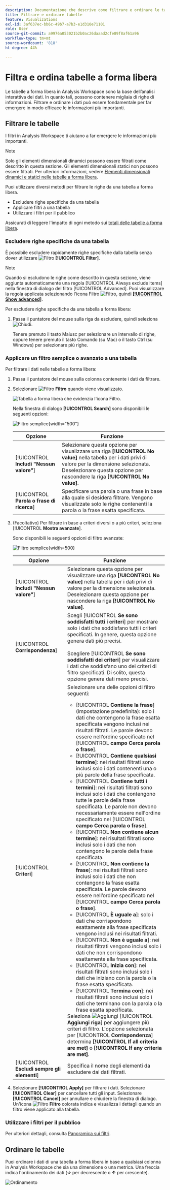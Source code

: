 ```yaml
---
description: Documentazione che descrive come filtrare e ordinare le tabelle in Analysis Workspace.
title: Filtrare e ordinare tabelle
feature: Visualizations
exl-id: 3af637ec-bb6c-49b7-a7b3-e1d310e71101
role: User
source-git-commit: a9976a053021b2b0ac26daaad2cfe89f8af61a96
workflow-type: tm+mt
source-wordcount: '818'
ht-degree: 44%

---
```


# Filtra e ordina tabelle a forma libera

Le tabelle a forma libera in Analysis Workspace sono la base dell’analisi interattiva dei dati. In quanto tali, possono contenere migliaia di righe di informazioni. Filtrare e ordinare i dati può essere fondamentale per far emergere in modo efficace le informazioni più importanti.

<!--The following video covers filter and sort options in Analysis Workspace, in addition to pagination options:

>[!VIDEO](https://video.tv.adobe.com/v/23968)-->

## Filtrare le tabelle

I filtri in Analysis Workspace ti aiutano a far emergere le informazioni più importanti.

>[!NOTE]
>
> Solo gli elementi dimensionali dinamici possono essere filtrati come descritto in questa sezione. Gli elementi dimensionali statici non possono essere filtrati. Per ulteriori informazioni, vedere [Elementi dimensionali dinamici e statici nelle tabelle a forma libera](/help/analysis-workspace/visualizations/freeform-table/column-row-settings/manual-vs-dynamic-rows.md).

Puoi utilizzare diversi metodi per filtrare le righe da una tabella a forma libera.

- Escludere righe specifiche da una tabella
- Applicare filtri a una tabella
- Utilizzare i filtri per il pubblico

Assicurati di leggere l&#39;impatto di ogni metodo sui [totali delle tabelle a forma libera](/help/analysis-workspace/visualizations/freeform-table/workspace-totals.md).

### Escludere righe specifiche da una tabella

È possibile escludere rapidamente righe specifiche dalla tabella senza dover utilizzare ![Filtro](/help/assets/icons/Filter.svg) **[!UICONTROL Filter]**.

>[!NOTE]
>
>Quando si escludono le righe come descritto in questa sezione, viene aggiunta automaticamente una regola [!UICONTROL Always exclude items] nella finestra di dialogo del filtro [!UICONTROL Advanced]. Puoi visualizzare la regola applicata selezionando l&#39;icona Filtro ![Filtro](/help/assets/icons/Filter.svg), quindi [**[!UICONTROL Show advanced]**](#apply-a-simple-or-advanced-filter-to-a-table).

Per escludere righe specifiche da una tabella a forma libera:

1. Passa il puntatore del mouse sulla riga da escludere, quindi seleziona ![Chiudi](/help/assets/icons/Close.svg).

   Tenere premuto il tasto Maiusc per selezionare un intervallo di righe, oppure tenere premuto il tasto Comando (su Mac) o il tasto Ctrl (su Windows) per selezionare più righe.

<!--### Right-click > Delete selected rows

Note: this option does not seem to work. AN-338422

1. Select 1 or more rows. 
1. Right-click and select **[!UICONTROL Delete Selected Rows]**. 

   This action will remove the rows from the table and apply a table filter.-->


### Applicare un filtro semplice o avanzato a una tabella

Per filtrare i dati nelle tabelle a forma libera:

1. Passa il puntatore del mouse sulla colonna contenente i dati da filtrare. <!--only some types of columns show the filter... Which? Just Dimensions?-->

1. Selezionare ![Filtro](/help/assets/icons/Filter.svg) **Filtro** quando viene visualizzato.

   ![Tabella a forma libera che evidenzia l&#39;icona Filtro.](assets/table-filter-icon.png)

   Nella finestra di dialogo **[!UICONTROL Search]** sono disponibili le seguenti opzioni:

   ![Filtro semplice](assets/filter-simple.png){width="500"}

   | Opzione | Funzione |
   |---------|----------|
   | [!UICONTROL **Includi &quot;Nessun valore&quot;**] | Selezionare questa opzione per visualizzare una riga **[!UICONTROL No value]** nella tabella per i dati privi di valore per la dimensione selezionata. Deselezionare questa opzione per nascondere la riga **[!UICONTROL No value]**. |
   | [!UICONTROL **Parola o frase di ricerca**] | Specificare una parola o una frase in base alla quale si desidera filtrare. Vengono visualizzate solo le righe contenenti la parola o la frase esatta specificata. |


1. (Facoltativo) Per filtrare in base a criteri diversi o a più criteri, seleziona [!UICONTROL **Mostra avanzate**].

   Sono disponibili le seguenti opzioni di filtro avanzate:

   ![Filtro semplice](assets/filter-advanced.png){width=500}

   | Opzione | Funzione |
   |---------|----------|
   | [!UICONTROL **Includi &quot;Nessun valore&quot;**] | Selezionare questa opzione per visualizzare una riga **[!UICONTROL No value]** nella tabella per i dati privi di valore per la dimensione selezionata. Deselezionare questa opzione per nascondere la riga **[!UICONTROL No value]**. |
   | [!UICONTROL **Corrispondenza**] | Scegli [!UICONTROL **Se sono soddisfatti tutti i criteri**] per mostrare solo i dati che soddisfano tutti i criteri specificati. In genere, questa opzione genera dati più precisi.<br/><br/>Scegliere [!UICONTROL **Se sono soddisfatti dei criteri**] per visualizzare i dati che soddisfano uno dei criteri di filtro specificati. Di solito, questa opzione genera dati meno precisi. |
   | [!UICONTROL **Criteri**] | Selezionare una delle opzioni di filtro seguenti:<br/><ul><li>[!UICONTROL **Contiene la frase**] (impostazione predefinita): solo i dati che contengono la frase esatta specificata vengono inclusi nei risultati filtrati. Le parole devono essere nell’ordine specificato nel [!UICONTROL **campo Cerca parola o frase**].</li><li>[!UICONTROL **Contiene qualsiasi termine**]: nei risultati filtrati sono inclusi solo i dati contenenti una o più parole della frase specificata. </li><li>[!UICONTROL **Contiene tutti i termini**]: nei risultati filtrati sono inclusi solo i dati che contengono tutte le parole della frase specificata. Le parole non devono necessariamente essere nell&#39;ordine specificato nel [!UICONTROL **campo Cerca parola o frase**].</li><li>[!UICONTROL **Non contiene alcun termine**]: nei risultati filtrati sono inclusi solo i dati che non contengono le parole della frase specificata. </li><li>[!UICONTROL **Non contiene la frase**]: nei risultati filtrati sono inclusi solo i dati che non contengono la frase esatta specificata. Le parole devono essere nell’ordine specificato nel [!UICONTROL **campo Cerca parola o frase**].</li><li>[!UICONTROL **È uguale a**]: solo i dati che corrispondono esattamente alla frase specificata vengono inclusi nei risultati filtrati. </li><li>[!UICONTROL **Non è uguale a**]: nei risultati filtrati vengono inclusi solo i dati che non corrispondono esattamente alla frase specificata. </li><li>[!UICONTROL **Inizia con**]: nei risultati filtrati sono inclusi solo i dati che iniziano con la parola o la frase esatta specificata. </li><li>[!UICONTROL **Termina con**]: nei risultati filtrati sono inclusi solo i dati che terminano con la parola o la frase esatta specificata. </li></ul>Seleziona ![Aggiungi](/help/assets/icons/Add.svg) [!UICONTROL **Aggiungi riga**] per aggiungere più criteri di filtro. L&#39;opzione selezionata per [!UICONTROL **Corrispondenza**] determina **[!UICONTROL If all criteria are met]** o **[!UICONTROL If any criteria are met]**. |
   | [!UICONTROL **Escludi sempre gli elementi**] | Specifica il nome degli elementi da escludere dai dati filtrati. |

1. Selezionare **[!UICONTROL Apply]** per filtrare i dati. Selezionare **[!UICONTROL Clear]** per cancellare tutti gli input. Selezionare **[!UICONTROL Cancel]** per annullare e chiudere la finestra di dialogo. <br/>Un&#39;icona ![Filtro](/help/assets/icons/FilterColored.svg) **Filtro** colorata indica e visualizza i dettagli quando un filtro viene applicato alla tabella.

### Utilizzare i filtri per il pubblico

Per ulteriori dettagli, consulta [Panoramica sui filtri](/help/components/filters/filters-overview.md).

## Ordinare le tabelle

Puoi ordinare i dati di una tabella a forma libera in base a qualsiasi colonna in Analysis Workspace che sia una dimensione o una metrica. Una freccia indica l&#39;ordinamento dei dati (**↓** per decrescente o **↑** per crescente).

![Ordinamento](assets/sorting.gif)
